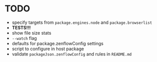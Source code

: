 # TODO

- specify targets from `package.engines.node` and `package.browserlist`
- **TESTS!!!**
- show file size stats
- `--watch` flag
- defaults for package.zenflowConfig settings
- script to configure in host package
- validate `packageJson.zenflowConfig` and rules in `README.md`
